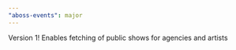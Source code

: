 ```yaml
---
"aboss-events": major
---
```


Version 1! Enables fetching of public shows for agencies and artists
